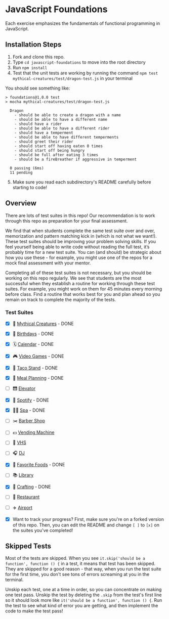 # JavaScript Foundations

Each exercise emphasizes the fundamentals of functional programming in JavaScript.

## Installation Steps

1. Fork and clone this repo.
2. Type `cd javascript-foundations` to move into the root directory
3. Run `npm install`
4. Test that the unit tests are working by running the command `npm test mythical-creatures/test/dragon-test.js` in your terminal

You should see something like:

```shell
> foundations@1.0.0 test
> mocha mythical-creatures/test/dragon-test.js

  Dragon
    - should be able to create a dragon with a name
    - should be able to have a different name
    - should have a rider
    - should be able to have a different rider
    - should have a temperment
    - should be able to have different temperments
    - should greet their rider
    - should start off having eaten 0 times
    - should start off being hungry
    - should be full after eating 3 times
    - should be a fireBreather if aggressive in temperment

  0 passing (6ms)
  11 pending
```
5. Make sure you read each subdirectory's README carefully before starting to code!

## Overview

There are lots of test suites in this repo! Our recommendation is to work through this repo as preparation for your final assessment.  
  
We find that when students complete the same test suite over and over, memorization and pattern matching kick in (which is not what we want!). These test suites should be improving your problem solving skills. If you feel yourself being able to write code without reading the full test, it’s probably time for a new test suite. You can (and should) be strategic about how you use these - for example, you might use one of the repos for a mock final assessment with your mentor.

Completing all of these test suites is not necessary, but you should be working on this repo regularly. We see that students are the most successful when they establish a routine for working through these test suites. For example, you might work on them for 45 minutes every morning before class. Find a routine that works best for you and plan ahead so you remain on track to complete the majority of the tests.

### Test Suites
- [x] 🧚 ‍[Mythical Creatures](./mythical-creatures) - DONE
- [x] 🎂 [Birthdays](./birthdays) - DONE
- [x] 🗓 [Calendar](./calendar/) - DONE
- [x] 🎮 [Video Games](./video-games/) - DONE
- [x] 🌮 [Taco Stand](./tacoStand/) - DONE
- [x] 🥗 [Meal Planning](./meal-planning/) - DONE
- [ ] 🛗 [Elevator](./elevator/)
- [x] 🎵 [Spotify](./spotify/) - DONE
- [x] 🧖‍♀️ [Spa](./spa/) - DONE
- [ ] ✂️ [Barber Shop](./barber-shop/)
- [ ] 💵 [Vending Machine](./vending-machine/)
- [ ] 📼 [VHS](./vhs/)
- [ ] 🎧 [DJ](./dj)
- [x] 🍔 [Favorite Foods](./favorite-foods) - DONE
- [ ] 📚 [Library](./library)
- [x] 🧶 [Crafting](./crafting/) - DONE
- [ ] 🍜 [Restaurant](./restaurant/)
- [ ] ✈️ [Airport](./airport)

- [x] Want to track your progress? First, make sure you're on a forked version of this repo. Then, you can edit the README and change `[ ]` to `[x]` on the suites you've completed!

## Skipped Tests

Most of the tests are skipped. When you see `it.skip('should be a function', function () {` in a test, it means that test has been skipped. They are skipped for a good reason - that way, when you run the test suite for the first time, you don't see tons of errors screaming at you in the terminal.

Unskip each test, one at a time in order, so you can concentrate on making one test pass. Unskip the test by deleting the `.skip` from the test's first line so it should look more like `it('should be a function', function () {`. Run the test to see what kind of error you are getting, and then implement the code to make the test pass!

